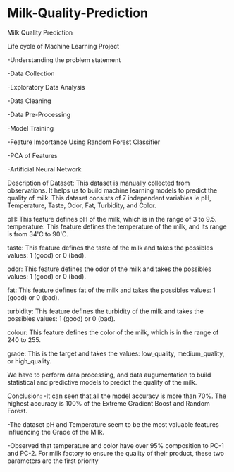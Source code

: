 # Milk-Quality-Prediction

Milk Quality Prediction

Life cycle of Machine Learning Project

-Understanding the problem statement

-Data Collection

-Exploratory Data Analysis

-Data Cleaning

-Data Pre-Processing

-Model Training

-Feature Imoortance Using Random Forest Classifier

-PCA of Features

-Artificial Neural Network

Description of Dataset:
This dataset is manually collected from observations. It helps us to build machine learning models to predict the quality of milk. This dataset consists of 7 independent variables ie pH, Temperature, Taste, Odor, Fat, Turbidity, and Color.

pH: This feature defines pH of the milk, which is in the range of 3 to 9.5. temperature: This feature defines the temperature of the milk, and its range is from 34'C to 90'C.

taste: This feature defines the taste of the milk and takes the possibles values: 1 (good) or 0 (bad).

odor: This feature defines the odor of the milk and takes the possibles values: 1 (good) or 0 (bad).

fat: This feature defines fat of the milk and takes the possibles values: 1 (good) or 0 (bad).

turbidity: This feature defines the turbidity of the milk and takes the possibles values: 1 (good) or 0 (bad).

colour: This feature defines the color of the milk, which is in the range of 240 to 255.

grade: This is the target and takes the values: low_quality, medium_quality, or high_quality.

We have to perform data processing, and data augumentation to build statistical and predictive models to predict the quality of the milk.

Conclusion:
-It can seen that,all the model accuracy is more than 70%. The highest accuracy is 100% of the Extreme Gradient Boost and Random Forest.

-The dataset pH and Temperature seem to be the most valuable features influencing the Grade of the Milk.

-Observed that temperature and color have over 95% composition to PC-1 and PC-2. For milk factory to ensure the quality of their product, these two parameters are the first priority
